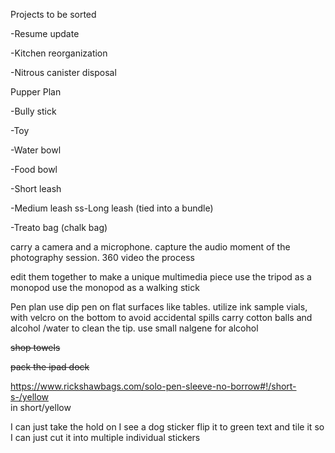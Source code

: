 Projects to be sorted

-Resume update

-Kitchen reorganization

-Nitrous canister disposal



Pupper Plan

-Bully stick

-Toy

-Water bowl

-Food bowl

-Short leash

-Medium leash
ss-Long leash (tied into a bundle)

-Treato bag (chalk bag)


carry a camera and a microphone.  capture the audio moment of the photography session. 360 video the process


edit them together to make a unique multimedia piece
use the tripod as a monopod use the monopod as a walking stick

Pen plan
use dip pen on flat surfaces like tables.
utilize ink sample vials, with  velcro on the  bottom to avoid accidental spills
carry cotton balls and alcohol /water to clean the tip.  use small nalgene for alcohol

~~shop towels~~

~~pack the ipad dock~~



https://www.rickshawbags.com/solo-pen-sleeve-no-borrow#!/short-s-/yellow
<BR>
in short/yellow


I can just take the hold on I see a dog sticker flip it to green text and tile it so I can just cut it into multiple individual stickers
